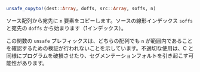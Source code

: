```julia
unsafe_copyto!(dest::Array, doffs, src::Array, soffs, n)
```

ソース配列から宛先に `n` 要素をコピーします。ソースの線形インデックス `soffs` と宛先の `doffs` から始まります（1インデックス）。

この関数の `unsafe` プレフィックスは、どちらの配列でも `n` が範囲内であることを確認するための検証が行われないことを示しています。不適切な使用は、C と同様にプログラムを破損させたり、セグメンテーションフォルトを引き起こす可能性があります。
